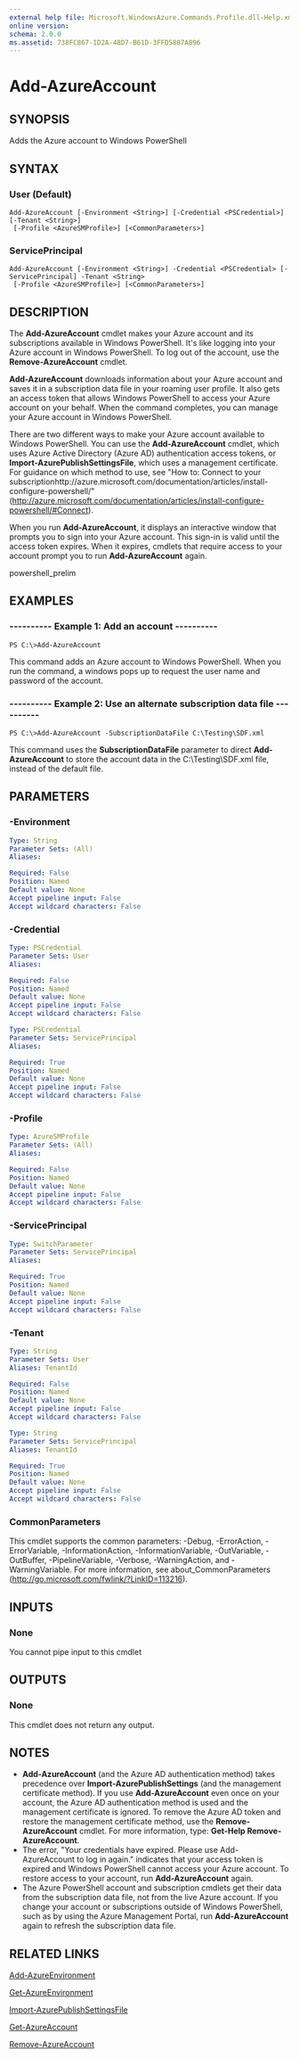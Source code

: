 ```yaml
---
external help file: Microsoft.WindowsAzure.Commands.Profile.dll-Help.xml
online version: 
schema: 2.0.0
ms.assetid: 738FC867-1D2A-48D7-B61D-3FFD5887A896
---
```


# Add-AzureAccount

## SYNOPSIS
Adds the Azure account to Windows PowerShell

## SYNTAX

### User (Default)
```
Add-AzureAccount [-Environment <String>] [-Credential <PSCredential>] [-Tenant <String>]
 [-Profile <AzureSMProfile>] [<CommonParameters>]
```

### ServicePrincipal
```
Add-AzureAccount [-Environment <String>] -Credential <PSCredential> [-ServicePrincipal] -Tenant <String>
 [-Profile <AzureSMProfile>] [<CommonParameters>]
```

## DESCRIPTION
The **Add-AzureAccount** cmdlet makes your Azure account and its subscriptions available in Windows PowerShell.
It's like logging into your Azure account in Windows PowerShell.
To log out of the account, use the **Remove-AzureAccount** cmdlet.

**Add-AzureAccount** downloads information about your Azure account and saves it in a subscription data file in your roaming user profile.
It also gets an access token that allows Windows PowerShell to access your Azure account on your behalf.
When the command completes, you can manage your Azure account in Windows PowerShell.

There are two different ways to make your Azure account available to Windows PowerShell.
You can use the **Add-AzureAccount** cmdlet, which uses Azure Active Directory (Azure AD) authentication access tokens, or **Import-AzurePublishSettingsFile**, which uses a management certificate.
For guidance on which method to use, see "How to: Connect to your subscriptionhttp://azure.microsoft.com/documentation/articles/install-configure-powershell/" (http://azure.microsoft.com/documentation/articles/install-configure-powershell/#Connect).

When you run **Add-AzureAccount**, it displays an interactive window that prompts you to sign into your Azure account.
This sign-in is valid until the access token expires.
When it expires, cmdlets that require access to your account prompt you to run **Add-AzureAccount** again.

powershell_prelim

## EXAMPLES

### ---------- Example 1: Add an account ----------
```
PS C:\>Add-AzureAccount
```

This command adds an Azure account to Windows PowerShell.
When you run the command, a windows pops up to request the user name and password of the account.

### ---------- Example 2: Use an alternate subscription data file ----------
```
PS C:\>Add-AzureAccount -SubscriptionDataFile C:\Testing\SDF.xml
```

This command uses the **SubscriptionDataFile** parameter to direct **Add-AzureAccount** to store the account data in the C:\Testing\SDF.xml file, instead of the default file.

## PARAMETERS

### -Environment

```yaml
Type: String
Parameter Sets: (All)
Aliases: 

Required: False
Position: Named
Default value: None
Accept pipeline input: False
Accept wildcard characters: False
```

### -Credential

```yaml
Type: PSCredential
Parameter Sets: User
Aliases: 

Required: False
Position: Named
Default value: None
Accept pipeline input: False
Accept wildcard characters: False
```

```yaml
Type: PSCredential
Parameter Sets: ServicePrincipal
Aliases: 

Required: True
Position: Named
Default value: None
Accept pipeline input: False
Accept wildcard characters: False
```

### -Profile

```yaml
Type: AzureSMProfile
Parameter Sets: (All)
Aliases: 

Required: False
Position: Named
Default value: None
Accept pipeline input: False
Accept wildcard characters: False
```

### -ServicePrincipal

```yaml
Type: SwitchParameter
Parameter Sets: ServicePrincipal
Aliases: 

Required: True
Position: Named
Default value: None
Accept pipeline input: False
Accept wildcard characters: False
```

### -Tenant

```yaml
Type: String
Parameter Sets: User
Aliases: TenantId

Required: False
Position: Named
Default value: None
Accept pipeline input: False
Accept wildcard characters: False
```

```yaml
Type: String
Parameter Sets: ServicePrincipal
Aliases: TenantId

Required: True
Position: Named
Default value: None
Accept pipeline input: False
Accept wildcard characters: False
```

### CommonParameters
This cmdlet supports the common parameters: -Debug, -ErrorAction, -ErrorVariable, -InformationAction, -InformationVariable, -OutVariable, -OutBuffer, -PipelineVariable, -Verbose, -WarningAction, and -WarningVariable. For more information, see about_CommonParameters (http://go.microsoft.com/fwlink/?LinkID=113216).

## INPUTS

### None
You cannot pipe input to this cmdlet

## OUTPUTS

### None
This cmdlet does not return any output.

## NOTES
* **Add-AzureAccount** (and the Azure AD authentication method) takes precedence over **Import-AzurePublishSettings** (and the management certificate method). If you use **Add-AzureAccount** even once on your account, the Azure AD authentication method is used and the management certificate is ignored. To remove the Azure AD token and restore the management certificate method, use the **Remove-AzureAccount** cmdlet. For more information, type: **Get-Help Remove-AzureAccount**.
* The error, "Your credentials have expired. Please use Add-AzureAccount to log in again." indicates that your access token is expired and Windows PowerShell cannot access your Azure account. To restore access to your account, run **Add-AzureAccount** again.
* The Azure PowerShell account and subscription cmdlets get their data from the  subscription data file, not from the live Azure account. If you change your account or subscriptions outside of Windows PowerShell, such as by using the Azure Management Portal, run **Add-AzureAccount** again to refresh the subscription data file.

## RELATED LINKS

[Add-AzureEnvironment](./Add-AzureEnvironment.md)

[Get-AzureEnvironment](./Get-AzureEnvironment.md)

[Import-AzurePublishSettingsFile](./Import-AzurePublishSettingsFile.md)

[Get-AzureAccount](./Get-AzureAccount.md)

[Remove-AzureAccount](./Remove-AzureAccount.md)



